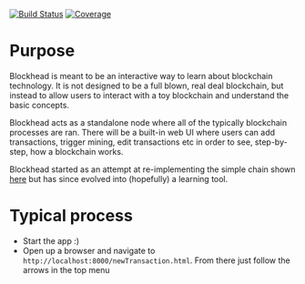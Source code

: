 [![Build Status](https://drone.esheavyindustries.com/api/badges/esell/blockhead/status.svg)](https://drone.esheavyindustries.com/esell/blockhead)
[![Coverage](http://esheavyindustries.com:8080/display?repo=blockhead_git)](http://esheavyindustries.com:8080/display?repo=blockhead_git)

# Purpose

Blockhead is meant to be an interactive way to learn about blockchain technology. It is not designed to be a full blown, real deal blockchain, but
instead to allow users to interact with a toy blockchain and understand the basic concepts.

Blockhead acts as a standalone node where all of the typically blockchain processes are ran. There will be a built-in web UI where users
can add transactions, trigger mining, edit transactions etc in order to see, step-by-step, how a blockchain works.

Blockhead started as an attempt at re-implementing the simple chain shown [here](https://blockchain.works-hub.com/blog/Learn-Blockchains-by-Building-One) but has 
since evolved into (hopefully) a learning tool.


# Typical process

* Start the app :)
* Open up a browser and navigate to `http://localhost:8000/newTransaction.html`. From there just follow the arrows in the top menu



